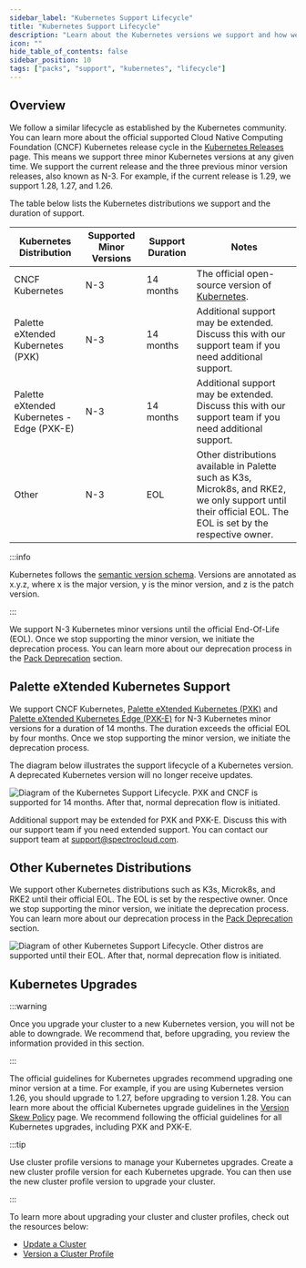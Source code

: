 ```yaml
---
sidebar_label: "Kubernetes Support Lifecycle"
title: "Kubernetes Support Lifecycle"
description: "Learn about the Kubernetes versions we support and how we manage Kubernetes support."
icon: ""
hide_table_of_contents: false
sidebar_position: 10
tags: ["packs", "support", "kubernetes", "lifecycle"]
---
```


## Overview

We follow a similar lifecycle as established by the Kubernetes community. You can learn more about the official
supported Cloud Native Computing Foundation (CNCF) Kubernetes release cycle in the
[Kubernetes Releases](https://kubernetes.io/releases/) page. This means we support three minor Kubernetes versions at
any given time. We support the current release and the three previous minor version releases, also known as N-3. For
example, if the current release is 1.29, we support 1.28, 1.27, and 1.26.

The table below lists the Kubernetes distributions we support and the duration of support.

| Kubernetes Distribution                    | Supported Minor Versions | Support Duration | Notes                                                                                                                                                       |
| ------------------------------------------ | ------------------------ | ---------------- | ----------------------------------------------------------------------------------------------------------------------------------------------------------- |
| CNCF Kubernetes                            | N-3                      | 14 months        | The official open-source version of [Kubernetes](https://kubernetes.io/).                                                                                   |
| Palette eXtended Kubernetes (PXK)          | N-3                      | 14 months        | Additional support may be extended. Discuss this with our support team if you need additional support.                                                      |
| Palette eXtended Kubernetes - Edge (PXK-E) | N-3                      | 14 months        | Additional support may be extended. Discuss this with our support team if you need additional support.                                                      |
| Other                                      | N-3                      | EOL              | Other distributions available in Palette such as K3s, Microk8s, and RKE2, we only support until their official EOL. The EOL is set by the respective owner. |

:::info

Kubernetes follows the [semantic version schema](https://semver.org/). Versions are annotated as x.y.z, where x is the
major version, y is the minor version, and z is the patch version.

:::

We support N-3 Kubernetes minor versions until the official End-Of-Life (EOL). Once we stop supporting the minor
version, we initiate the deprecation process. You can learn more about our deprecation process in the
[Pack Deprecation](./maintenance-policy.md#packs-deprecation) section.

## Palette eXtended Kubernetes Support

We support CNCF Kubernetes, [Palette eXtended Kubernetes (PXK)](./kubernetes.md) and
[Palette eXtended Kubernetes Edge (PXK-E)](./kubernetes-edge.md) for N-3 Kubernetes minor versions for a duration of 14
months. The duration exceeds the official EOL by four months. Once we stop supporting the minor version, we initiate the
deprecation process.

The diagram below illustrates the support lifecycle of a Kubernetes version. A deprecated Kubernetes version will no
longer receive updates.

![Diagram of the Kubernetes Support Lifecycle. PXK and CNCF is supported for 14 months. After that, normal deprecation flow is initiated.](/integrations_kubernetes-support_support-cycle.webp)

Additional support may be extended for PXK and PXK-E. Discuss this with our support team if you need extended support.
You can contact our support team at [support@spectrocloud.com](mailto:support@spectrocloud.com).

## Other Kubernetes Distributions

We support other Kubernetes distributions such as K3s, Microk8s, and RKE2 until their official EOL. The EOL is set by
the respective owner. Once we stop supporting the minor version, we initiate the deprecation process. You can learn more
about our deprecation process in the [Pack Deprecation](./maintenance-policy.md#packs-deprecation) section.

![Diagram of other Kubernetes Support Lifecycle. Other distros are supported until their EOL. After that, normal deprecation flow is initiated.](/integrations_kubernetes-support_support-cycle_other.webp)

## Kubernetes Upgrades

:::warning

Once you upgrade your cluster to a new Kubernetes version, you will not be able to downgrade. We recommend that, before
upgrading, you review the information provided in this section.

:::

The official guidelines for Kubernetes upgrades recommend upgrading one minor version at a time. For example, if you are
using Kubernetes version 1.26, you should upgrade to 1.27, before upgrading to version 1.28. You can learn more about
the official Kubernetes upgrade guidelines in the
[Version Skew Policy](https://kubernetes.io/releases/version-skew-policy/) page. We recommend following the official
guidelines for all Kubernetes upgrades, including PXK and PXK-E.

:::tip

Use cluster profile versions to manage your Kubernetes upgrades. Create a new cluster profile version for each
Kubernetes upgrade. You can then use the new cluster profile version to upgrade your cluster.

:::

To learn more about upgrading your cluster and cluster profiles, check out the resources below:

- [Update a Cluster](../clusters/cluster-management/cluster-updates.md)
- [Version a Cluster Profile](../profiles/cluster-profiles/modify-cluster-profiles/version-cluster-profile.md)
